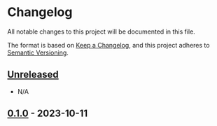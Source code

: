 # Changelog

All notable changes to this project will be documented in this file.

The format is based on [Keep a Changelog](https://keepachangelog.com/en/1.1.0/),
and this project adheres to [Semantic Versioning](https://semver.org/spec/v2.0.0.html).

## [Unreleased]

- N/A

## [0.1.0] - 2023-10-11

[unreleased]: https://github.com/robertwtucker/hospitality-demo-das-upload/compare/v0.1.0...HEAD
[0.1.0]: https://github.com/robertwtucker/hospitality-demo-das-upload/releases/tag/v0.1.0
